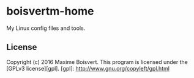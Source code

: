 # boisvertm-home

My Linux config files and tools.

## License

Copyright (c) 2016 Maxime Boisvert.
This program is licensed under the [GPLv3 license][gpl].
[gpl]: http://www.gnu.org/copyleft/gpl.html
